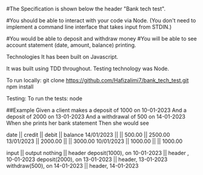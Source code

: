 #The Specification is shown below the header "Bank tech test".



#You should be able to interact with your code via Node. (You don't need to implement a command line interface that takes input from STDIN.)


#You would be able to deposit and withdraw money
#You will be able to see account statement (date, amount, balance) printing.

Technologies 
It has been built on Javascript. 

It was built using TDD throughout. Testing technology was Node.


To run locally:
git clone https://github.com/Hafizalimi7/bank_tech_test.git
npm install


Testing:
To run the tests:
node

##Example
Given a client makes a deposit of 1000 on 10-01-2023
And a deposit of 2000 on 13-01-2023
And a withdrawal of 500 on 14-01-2023
When she prints her bank statement
Then she would see



date || credit || debit || balance
14/01/2023 || || 500.00 || 2500.00
13/01/2023 || 2000.00 || || 3000.00
10/01/2023 || 1000.00 || || 1000.00

input                        || output
nothing                      || header
deposit(1000), on 10-01-2023 || header , 10-01-2023
deposit(2000), on 13-01-2023 || header, 13-01-2023
withdraw(500), on 14-01-2023 || header, 14-01-2023



